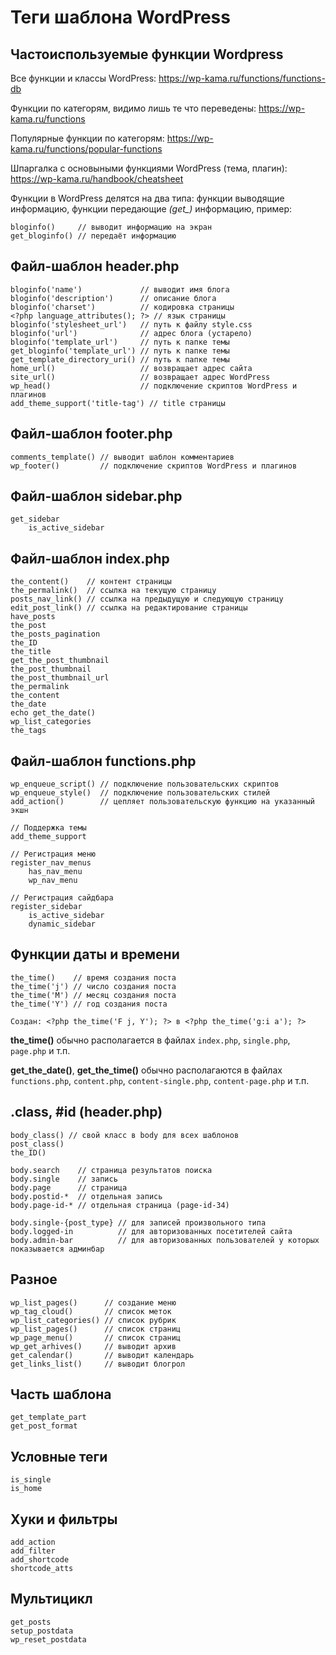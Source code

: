 # Теги шаблона WordPress
## Частоиспользуемые функции Wordpress
Все функции и классы WordPress: https://wp-kama.ru/functions/functions-db

Функции по категорям, видимо лишь те что переведены: https://wp-kama.ru/functions

Популярные функции по категорям: https://wp-kama.ru/functions/popular-functions

Шпаргалка с основыными функциями WordPress (тема, плагин): https://wp-kama.ru/handbook/cheatsheet

Функции в WordPress делятся на два типа: функции выводящие информацию, функции передающие *(get_)* информацию, пример:

    bloginfo()     // выводит информацию на экран
    get_bloginfo() // передаёт информацию

## Файл-шаблон header.php
    bloginfo('name')             // выводит имя блога
    bloginfo('description')      // описание блога
    bloginfo('charset')          // кодировка страницы
    <?php language_attributes(); ?> // язык страницы
    bloginfo('stylesheet_url')   // путь к файлу style.css
    bloginfo('url')              // адрес блога (устарело)
    bloginfo('template_url')     // путь к папке темы
    get_bloginfo('template_url') // путь к папке темы
    get_template_directory_uri() // путь к папке темы
    home_url()                   // возвращает адрес сайта
    site_url()                   // возвращает адрес WordPress
    wp_head()                    // подключение скриптов WordPress и плагинов
    add_theme_support('title-tag') // title страницы

## Файл-шаблон footer.php
    comments_template() // выводит шаблон комментариев
    wp_footer()         // подключение скриптов WordPress и плагинов

## Файл-шаблон sidebar.php
    get_sidebar
        is_active_sidebar

## Файл-шаблон index.php
    the_content()    // контент страницы
    the_permalink()  // ссылка на текущую страницу
    posts_nav_link() // ссылка на предыдущую и следующую страницу
    edit_post_link() // ссылка на редактирование страницы
    have_posts
    the_post
    the_posts_pagination
    the_ID
    the_title
    get_the_post_thumbnail
    the_post_thumbnail
    the_post_thumbnail_url
    the_permalink
    the_content
    the_date
    echo get_the_date()
    wp_list_categories
    the_tags

## Файл-шаблон functions.php
    wp_enqueue_script() // подключение пользовательских скриптов
    wp_enqueue_style()  // подключение пользовательских стилей
    add_action()        // цепляет пользовательскую функцию на указанный экшн

    // Поддержка темы
    add_theme_support

    // Регистрация меню
    register_nav_menus
        has_nav_menu
        wp_nav_menu

    // Регистрация сайдбара
    register_sidebar
        is_active_sidebar
        dynamic_sidebar

## Функции даты и времени
    the_time()    // время создания поста
    the_time('j') // число создания поста
    the_time('M') // месяц создания поста
    the_time('Y') // год создания поста

    Создан: <?php the_time('F j, Y'); ?> в <?php the_time('g:i a'); ?>

**the_time()** обычно располагается в файлах `index.php`, `single.php`, `page.php` и т.п.

**get_the_date()**, **get_the_time()** обычно располагаются в файлах `functions.php`, `content.php`, `content-single.php`, `content-page.php` и т.п.

## .class, #id (header.php)

    body_class() // свой класс в body для всех шаблонов
    post_class()
    the_ID()

    body.search    // страница результатов поиска
    body.single    // запись
    body.page      // страница
    body.postid-*  // отдельная запись
    body.page-id-* // отдельная страница (page-id-34)

    body.single-{post_type} // для записей произвольного типа
    body.logged-in          // для авторизованных посетителей сайта
    body.admin-bar          // для авторизованных пользователей у которых показывается админбар

## Разное
    wp_list_pages()      // создание меню
    wp_tag_cloud()       // список меток
    wp_list_categories() // список рубрик
    wp_list_pages()      // список страниц
    wp_page_menu()       // список страниц
    wp_get_arhives()     // выводит архив
    get_calendar()       // выводит календарь
    get_links_list()     // выводит блогрол

## Часть шаблона
    get_template_part
    get_post_format

## Условные теги
    is_single
    is_home

## Хуки и фильтры
    add_action
    add_filter
    add_shortcode
    shortcode_atts

## Мультицикл
    get_posts
    setup_postdata
    wp_reset_postdata
